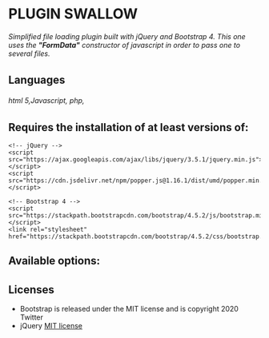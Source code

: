 # PLUGIN SWALLOW
###### Simplified file loading plugin built with jQuery and Bootstrap 4. This one uses the **"FormData"** constructor of javascript in order to pass one to several files.

## Languages
###### html 5,Javascript, php, 

## Requires the installation of at least versions of:
    <!-- jQuery -->
    <script src="https://ajax.googleapis.com/ajax/libs/jquery/3.5.1/jquery.min.js"></script>
    <script src="https://cdn.jsdelivr.net/npm/popper.js@1.16.1/dist/umd/popper.min.js"></script>

    <!-- Bootstrap 4 -->
    <script src="https://stackpath.bootstrapcdn.com/bootstrap/4.5.2/js/bootstrap.min.js"></script>   
    <link rel="stylesheet" href="https://stackpath.bootstrapcdn.com/bootstrap/4.5.2/css/bootstrap.min.css">

## Available options:
######  


## Licenses
- Bootstrap is released under the MIT license and is copyright 2020 Twitter
- jQuery [MIT license](https://tldrlegal.com/license/mit-license)

